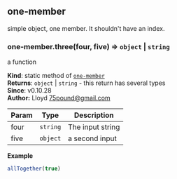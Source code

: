 <a name="module_one-member"></a>
## one-member
simple object, one member. It shouldn't have an index.

<a name="module_one-member.three"></a>
### one-member.three(four, five) ⇒ <code>object</code> &#124; <code>string</code>
a function

**Kind**: static method of <code>[one-member](#module_one-member)</code>  
**Returns**: <code>object</code> &#124; <code>string</code> - this return has several types  
**Since**: v0.10.28  
**Author:** Lloyd <75pound@gmail.com>  

| Param | Type | Description |
| --- | --- | --- |
| four | <code>string</code> | The input string |
| five | <code>object</code> | a second input |

**Example**  
```js
allTogether(true)
```
